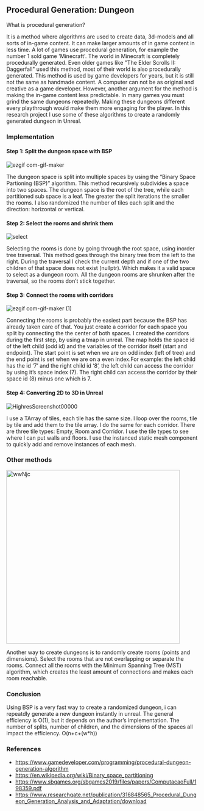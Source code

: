 Procedural Generation: Dungeon
---

What is procedural generation?

It is a method where algorithms are used to create data, 3d-models and all sorts of in-game content. It can make larger amounts of in game content in less time. A lot of games use procedural generation, for example the number 1 sold game 'Minecraft'. The world in Minecraft is completely procedurally generated. Even older games like "The Elder Scrolls II: Daggerfall" used this method, most of their world is also procedurally generated. This method is used by game developers for years, but it is still not the same as handmade content. A computer can not be as original and creative as a game developer. However, another argument for the method is making the in-game content less predictable. In many games you must grind the same dungeons repeatedly. Making these dungeons different every playthrough would make them more engaging for the player. In this research project I use some of these algorithms to create a randomly generated dungeon in Unreal.

### Implementation
#### Step 1: Split the dungeon space with BSP
![ezgif com-gif-maker](https://user-images.githubusercontent.com/97401433/151252010-65f60948-2d18-4dfc-92de-b362efa7a31d.gif)

The dungeon space is split into multiple spaces by using the “Binary Space Partioning (BSP)” algorithm. This method recursively subdivides a space into two spaces. The dungeon space is the root of the tree, while each partitioned sub space is a leaf. The greater the split iterations the smaller the rooms. I also randomized the number of tiles each split and the direction: horizontal or vertical.

#### Step 2: Select the rooms and shrink them
![select](https://user-images.githubusercontent.com/97401433/151255303-27776002-146f-49a6-9103-476b64c73539.png)

Selecting the rooms is done by going through the root space, using inorder tree traversal. This method goes through the binary tree from the left to the right. During the traversal I check the current depth and if one of the two children of that space does not exist (nullptr). Which makes it a valid space to select as a dungeon room. All the dungeon rooms are shrunken after the traversal, so the rooms don’t stick together.

#### Step 3: Connect the rooms with corridors
![ezgif com-gif-maker (1)](https://user-images.githubusercontent.com/97401433/151260902-8102cfa1-7675-4bf3-81fc-02e4e3b83146.gif)

Connecting the rooms is probably the easiest part because the BSP has already taken care of that. You just create a corridor for each space you split by connecting the the center of both spaces. I created the corridors during the first step, by using a tmap in unreal. The map holds the space id of the left child (odd id) and the variables of the corridor itself (start and endpoint).  The start point is set when we are on odd index (left of tree) and the end point is set when we are on a even index.For example: the left child has the id ‘7’ and the right child id ‘8’, the left child can access the corridor by using it’s space index (7). The right child can access the corridor by their space id (8) minus one which is 7.

#### Step 4: Converting 2D to 3D in Unreal
![HighresScreenshot00000](https://user-images.githubusercontent.com/97401433/151262411-ebcd3d3a-736b-482d-aaa0-039d1fe2cb23.png)

I use a TArray of tiles, each tile has the same size. I loop over the rooms, tile by tile and add them to the tile array. I do the same for each corridor. There are three tile types: Empty, Room and Corridor. I use the tile types to see where I can put walls and floors. I use the instanced static mesh component to quickly add and remove instances of each mesh.

### Other methods
<img width="455" alt="wwNjc" src="https://user-images.githubusercontent.com/97401433/151264312-fbb7fbd2-46e0-4f98-b5ef-269f5e08098d.png">

Another way to create dungeons is to randomly create rooms (points and dimensions). Select the rooms that are not overlapping or separate the rooms. Connect all the rooms with the Minimum Spanning Tree (MST) algorithm, which creates the least amount of connections and makes each room reachable.

### Conclusion
Using BSP is a very fast way to create a randomized dungeon, i can repeatdly generate a new dungeon instantly in unreal. The general efficiency is O(1), but it depends on the author’s implementation. The number of splits, number of children, and the dimensions of the spaces all impact the efficiency. 
O(n+c+(w*h))

### References
-	https://www.gamedeveloper.com/programming/procedural-dungeon-generation-algorithm
-	https://en.wikipedia.org/wiki/Binary_space_partitioning
-	https://www.sbgames.org/sbgames2019/files/papers/ComputacaoFull/198359.pdf
-	https://www.researchgate.net/publication/316848565_Procedural_Dungeon_Generation_Analysis_and_Adaptation/download

